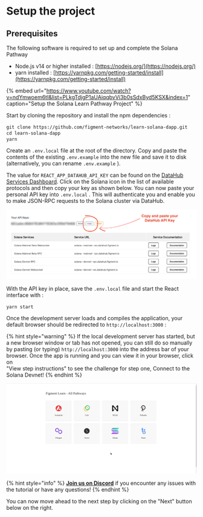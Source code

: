 # Setup the project

## Prerequisites

The following software is required to set up and complete the Solana Pathway

* Node.js v14 or higher installed : [https://nodejs.org/](https://nodejs.org/)
* yarn installed : [https://yarnpkg.com/getting-started/install](https://yarnpkg.com/getting-started/install)

{% embed url="https://www.youtube.com/watch?v=ndYmwoem6tI&list=PLkgTdjgP1aUAiqqbvVi3b0sSdxByd5KSX&index=1" caption="Setup the Solana Learn Pathway Project" %}



Start by cloning the repository and install the npm dependencies :

```text
git clone https://github.com/figment-networks/learn-solana-dapp.git
cd learn-solana-dapp
yarn
```

Create an `.env.local` file at the root of the directory. Copy and paste the contents of the existing `.env.example` into the new file and save it to disk \(alternatively, you can rename `.env.example` \).

The value for `REACT_APP_DATAHUB_API_KEY` can be found on the [DataHub Services Dashboard](https://datahub.figment.io/services/solana). Click on the Solana icon in the list of available protocols and then copy your key as shown below. You can now paste your personal API key into `.env.local` . This will authenticate you and enable you to make JSON-RPC requests to the Solana cluster via DataHub.

![](../../../.gitbook/assets/screen-shot-2021-06-14-at-10.46.03-pm.png)

With the API key in place, save the `.env.local` file and start the React interface with :

```text
yarn start
```

Once the development server loads and compiles the application, your default browser should be redirected to `http://localhost:3000` :

{% hint style="warning" %}
If the local development server has started, but a new browser window or tab has not opened, you can still do so manually by pasting \(or typing\) `http://localhost:3000` into the address bar of your browser. Once the app is running and you can view it in your browser, click on  
"View step instructions" to see the challenge for step one, Connect to the Solana Devnet!
{% endhint %}

![](../../../.gitbook/assets/solana-setup-01.gif)

{% hint style="info" %}
[**Join us on Discord**](https://discord.gg/fszyM7K) if you encounter any issues with the tutorial or have any questions!
{% endhint %}

You can now move ahead to the next step by clicking on the "Next" button below on the right.
